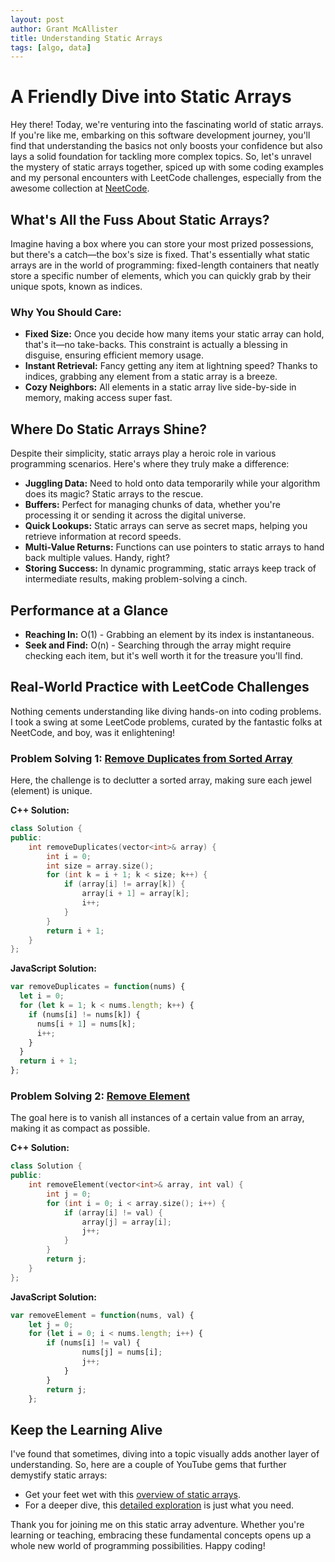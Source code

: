 ```yaml
---
layout: post
author: Grant McAllister
title: Understanding Static Arrays
tags: [algo, data]
---
```


# A Friendly Dive into Static Arrays

Hey there! Today, we're venturing into the fascinating world of static arrays. If you're like me, embarking on this software development journey, you'll find that understanding the basics not only boosts your confidence but also lays a solid foundation for tackling more complex topics. So, let's unravel the mystery of static arrays together, spiced up with some coding examples and my personal encounters with LeetCode challenges, especially from the awesome collection at [NeetCode](https://neetcode.io/).

## What's All the Fuss About Static Arrays?

Imagine having a box where you can store your most prized possessions, but there's a catch—the box's size is fixed. That's essentially what static arrays are in the world of programming: fixed-length containers that neatly store a specific number of elements, which you can quickly grab by their unique spots, known as indices.

### Why You Should Care:
- **Fixed Size:** Once you decide how many items your static array can hold, that's it—no take-backs. This constraint is actually a blessing in disguise, ensuring efficient memory usage.
- **Instant Retrieval:** Fancy getting any item at lightning speed? Thanks to indices, grabbing any element from a static array is a breeze.
- **Cozy Neighbors:** All elements in a static array live side-by-side in memory, making access super fast.

## Where Do Static Arrays Shine?

Despite their simplicity, static arrays play a heroic role in various programming scenarios. Here's where they truly make a difference:

- **Juggling Data:** Need to hold onto data temporarily while your algorithm does its magic? Static arrays to the rescue.
- **Buffers:** Perfect for managing chunks of data, whether you're processing it or sending it across the digital universe.
- **Quick Lookups:** Static arrays can serve as secret maps, helping you retrieve information at record speeds.
- **Multi-Value Returns:** Functions can use pointers to static arrays to hand back multiple values. Handy, right?
- **Storing Success:** In dynamic programming, static arrays keep track of intermediate results, making problem-solving a cinch.

## Performance at a Glance

- **Reaching In:** O(1) - Grabbing an element by its index is instantaneous.
- **Seek and Find:** O(n) - Searching through the array might require checking each item, but it's well worth it for the treasure you'll find.

## Real-World Practice with LeetCode Challenges

Nothing cements understanding like diving hands-on into coding problems. I took a swing at some LeetCode problems, curated by the fantastic folks at NeetCode, and boy, was it enlightening!

### Problem Solving 1: [Remove Duplicates from Sorted Array](https://leetcode.com/problems/remove-duplicates-from-sorted-array/)

Here, the challenge is to declutter a sorted array, making sure each jewel (element) is unique.

**C++ Solution:**

```cpp
class Solution {
public:
    int removeDuplicates(vector<int>& array) {
        int i = 0;
        int size = array.size();
        for (int k = i + 1; k < size; k++) {
            if (array[i] != array[k]) {
                array[i + 1] = array[k];
                i++;
            }
        }
        return i + 1;
    }
};
```

**JavaScript Solution:**

```javascript
var removeDuplicates = function(nums) {
  let i = 0;
  for (let k = 1; k < nums.length; k++) {
    if (nums[i] != nums[k]) {
      nums[i + 1] = nums[k];
      i++;
    }
  }
  return i + 1;
};
```

### Problem Solving 2: [Remove Element](https://leetcode.com/problems/remove-element/)

The goal here is to vanish all instances of a certain value from an array, making it as compact as possible.

**C++ Solution:**

```cpp
class Solution {
public:
    int removeElement(vector<int>& array, int val) {
        int j = 0;
        for (int i = 0; i < array.size(); i++) {
            if (array[i] != val) {
                array[j] = array[i];
                j++;
            }
        }
        return j;
    }
};
```

**JavaScript Solution:**

```javascript
var removeElement = function(nums, val) {
    let j = 0;
    for (let i = 0; i < nums.length; i++) {
        if (nums[i] != val) {
                nums[j] = nums[i];
                j++;
            }
        }
        return j;
    };
```

## Keep the Learning Alive

I've found that sometimes, diving into a topic visually adds another layer of understanding. So, here are a couple of YouTube gems that further demystify static arrays:
- Get your feet wet with this [overview of static arrays](https://www.youtube.com/watch?v=PEnFFiQe1pM).
- For a deeper dive, this [detailed exploration](https://www.youtube.com/watch?v=Hw42GkHPyvk) is just what you need.

Thank you for joining me on this static array adventure. Whether you're learning or teaching, embracing these fundamental concepts opens up a whole new world of programming possibilities. Happy coding!
